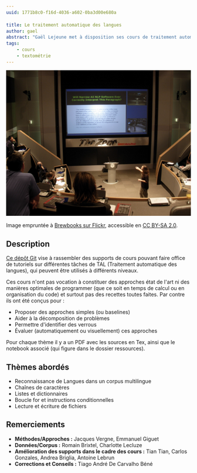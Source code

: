 ```yaml
---
uuid: 1771b8c0-f16d-4036-a602-0ba3d00e680a

title: Le traitement automatique des langues
author: gael
abstract: "Gaël Lejeune met à disposition ses cours de traitement automatique de langues (TAL) sur Git."
tags:
    - cours
    - textométrie
---
```


![](cours-tal.png)

Image empruntée à [Brewbooks sur Flickr](https://www.flickr.com/photos/brewbooks/2302808158/in/photostream/), accessible en [CC BY-SA 2.0](https://creativecommons.org/licenses/by-sa/2.0/).

## Description

[Ce dépôt Git](https://github.com/rundimeco/Exercices_TAL-NLP) vise à rassembler des supports de cours pouvant faire office de tutoriels sur différentes tâches de TAL (Traitement automatique des langues), qui peuvent être utilisés à différents niveaux.

Ces cours n'ont pas vocation à constituer des approches état de l'art ni des manières optimales de programmer (que ce soit en temps de calcul ou en organisation du code) et surtout pas des recettes toutes faites. Par contre ils ont été conçus pour :

- Proposer des approches simples (ou baselines)
- Aider à la décomposition de problèmes
- Permettre d'identifier des verrous
- Évaluer (automatiquement ou visuellement) ces approches

Pour chaque thème il y a un PDF avec les sources en Tex, ainsi que le notebook associé (qui figure dans le dossier ressources).

## Thèmes abordés

- Reconnaissance de Langues dans un corpus multilingue
- Chaînes de caractères
- Listes et dictionnaires
- Boucle for et instructions conditionnelles
- Lecture et écriture de fichiers

## Remerciements

- **Méthodes/Approches :** Jacques Vergne, Emmanuel Giguet
- **Données/Corpus :** Romain Brixtel, Charlotte Lecluze
- **Amélioration des supports dans le cadre des cours :** Tian Tian, Carlos Gonzales, Andrea Briglia, Antoine Lebrun
- **Corrections et Conseils :** Tiago André De Carvalho Béné
